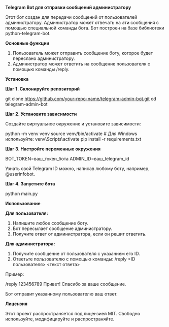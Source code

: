 **Telegram Bot для отправки сообщений администратору**

Этот бот создан для передачи сообщений от пользователей администратору. Администратор может отвечать на эти сообщения с помощью специальной команды бота. Бот построен на базе библиотеки python-telegram-bot.

**Основные функции**

1. Пользователь может отправить сообщение боту, которое будет переслано администратору.
2. Администратор может ответить на сообщение пользователя с помощью команды /reply.

**Установка**

**Шаг 1. Склонируйте репозиторий**

git clone https://github.com/your-repo-name/telegram-admin-bot.git
cd telegram-admin-bot

**Шаг 2. Установите зависимости**

Создайте виртуальное окружение и установите зависимости:

python -m venv venv
source venv/bin/activate  # Для Windows используйте: venv\Scripts\activate
pip install -r requirements.txt

**Шаг 3. Настройте переменные окружения**

BOT_TOKEN=ваш_токен_бота
ADMIN_ID=ваш_telegram_id

Узнать свой Telegram ID можно, написав любому боту, например, @userinfobot.

**Шаг 4. Запустите бота**

python main.py

**Использование**

**Для пользователя:**
1. Напишите любое сообщение боту.
2. Бот пересылает сообщение администратору.
3. Получите ответ от администратора, если он решит ответить.

**Для администратора:**
1. Получите сообщение от пользователя с указанием его ID.
2. Ответьте пользователю с помощью команды: /reply <ID пользователя> <текст ответа>

Пример:

/reply 123456789 Привет! Спасибо за ваше сообщение.

Бот отправит указанному пользователю ваш ответ.

**Лицензия**

Этот проект распространяется под лицензией MIT. Свободно используйте, модифицируйте и распространяйте.
